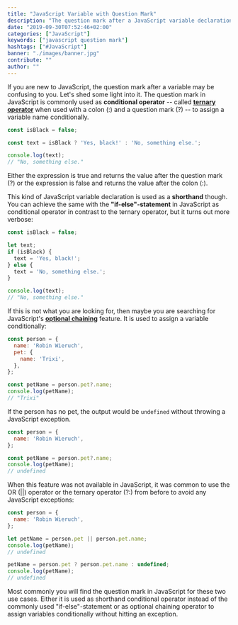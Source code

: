 ```yaml
---
title: "JavaScript Variable with Question Mark"
description: "The question mark after a JavaScript variable declaration is used as shorthand conditional operator to assign a variable conditionally. It's called ternary operator ..."
date: "2019-09-30T07:52:46+02:00"
categories: ["JavaScript"]
keywords: ["javascript question mark"]
hashtags: ["#JavaScript"]
banner: "./images/banner.jpg"
contribute: ""
author: ""
---
```


<Sponsorship />

If you are new to JavaScript, the question mark after a variable may be confusing to you. Let's shed some light into it. The question mark in JavaScript is commonly used as **conditional operator** -- called **[ternary operator](https://developer.mozilla.org/en-US/docs/Web/JavaScript/Reference/Operators/Conditional_Operator)** when used with a colon (:) and a question mark (?) -- to assign a variable name conditionally.

```javascript
const isBlack = false;

const text = isBlack ? 'Yes, black!' : 'No, something else.';

console.log(text);
// "No, something else."
```

Either the expression is true and returns the value after the question mark (?) or the expression is false and returns the value after the colon (:).

This kind of JavaScript variable declaration is used as a **shorthand** though. You can achieve the same with the **"if-else"-statement** in JavaScript as conditional operator in contrast to the ternary operator, but it turns out more verbose:

```javascript
const isBlack = false;

let text;
if (isBlack) {
  text = 'Yes, black!';
} else {
  text = 'No, something else.';
}

console.log(text);
// "No, something else."
```

If this is not what you are looking for, then maybe you are searching for JavaScript's **[optional chaining](https://developer.mozilla.org/en-US/docs/Web/JavaScript/Reference/Operators/Optional_chaining)** feature. It is used to assign a variable conditionally:

```javascript
const person = {
  name: 'Robin Wieruch',
  pet: {
    name: 'Trixi',
  },
};

const petName = person.pet?.name;
console.log(petName);
// "Trixi"
```

If the person has no pet, the output would be `undefined` without throwing a JavaScript exception.

```javascript
const person = {
  name: 'Robin Wieruch',
};

const petName = person.pet?.name;
console.log(petName);
// undefined
```

When this feature was not available in JavaScript, it was common to use the OR (||) operator or the ternary operator (?:) from before to avoid any JavaScript exceptions:

```javascript
const person = {
  name: 'Robin Wieruch',
};

let petName = person.pet || person.pet.name;
console.log(petName);
// undefined

petName = person.pet ? person.pet.name : undefined;
console.log(petName);
// undefined
```

Most commonly you will find the question mark in JavaScript for these two use cases. Either it is used as shorthand conditional operator instead of the commonly used "if-else"-statement or as optional chaining operator to assign variables conditionally without hitting an exception.